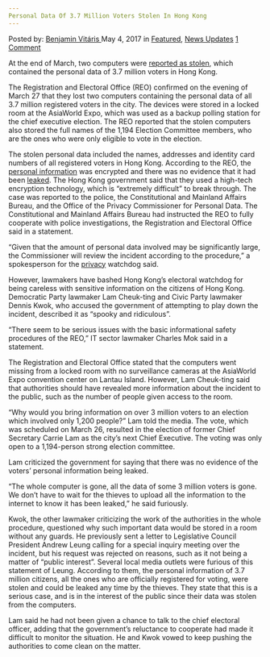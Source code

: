 ```yaml
---
Personal Data Of 3.7 Million Voters Stolen In Hong Kong
---
```

<article class="post-listing post-19622 post type-post status-publish format-standard has-post-thumbnail hentry  tag-5375 tag-data tag-hong tag-kong tag-million tag-personal tag-stolen tag-voters">
    <div class="post-inner">
        <span>Posted by: <a href="https://www.deepdotweb.com/author/benjaminvi/" title="">Benjamin Vitáris </a></span>
    <span>May 4, 2017</span>
    <span>in <a href="https://www.deepdotweb.com/category/deepdot-news/" rel="category tag">Featured</a>, <a href="https://www.deepdotweb.com/category/news-updates/" rel="category tag">News Updates</a></span>
    <span><a href="https://www.deepdotweb.com/2017/05/04/personal-data-3-7-million-voters-stolen-hong-kong/#comments">1 Comment</a></span>
    </p>
    <div class="clear"></div>
    <div class="entry">
    <p>At the end of March, two computers were <a href="http://mashable.com/2017/03/28/hong-kong-voter-data-stolen/">reported as stolen</a>, which contained the personal data of 3.7 million voters in Hong Kong.</p>
    <p>The Registration and Electoral Office (REO) confirmed on the evening of March 27 that they lost two computers containing the personal data of all 3.7 million registered voters in the city. The devices were stored in a locked room at the AsiaWorld Expo, which was used as a backup polling station for the chief executive election. The REO reported that the stolen computers also stored the full names of the 1,194 Election Committee members, who are the ones who were only eligible to vote in the election.</p>
    <p>The stolen personal data included the names, addresses and identity card numbers of all registered voters in Hong Kong. According to the REO, the <a href="https://www.deepdotweb.com/2016/06/09/anonymous-hacker-leaks-personal-details-5400-spanish-police-officers/">personal information</a> was encrypted and there was no evidence that it had been <a href="https://www.deepdotweb.com/2017/04/13/creator-nuke-banking-trojan-leaks-source-code/">leaked</a>. The Hong Kong government said that they used a high-tech encryption technology, which is “extremely difficult” to break through. The case was reported to the police, the Constitutional and Mainland Affairs Bureau, and the Office of the Privacy Commissioner for Personal Data. The Constitutional and Mainland Affairs Bureau had instructed the REO to fully cooperate with police investigations, the Registration and Electoral Office said in a statement.</p>
    <p>“Given that the amount of personal data involved may be significantly large, the Commissioner will review the incident according to the procedure,” a spokesperson for the <a href="https://www.deepdotweb.com/tag/privacy/">privacy</a> watchdog said.</p>
    <p>However, lawmakers have bashed Hong Kong’s electoral watchdog for being careless with sensitive information on the citizens of Hong Kong. Democratic Party lawmaker Lam Cheuk-ting and Civic Party lawmaker Dennis Kwok, who accused the government of attempting to play down the incident, described it as “spooky and ridiculous”.</p>
    <p>“There seem to be serious issues with the basic informational safety procedures of the REO,” IT sector lawmaker Charles Mok said in a statement.</p>
    <p>The Registration and Electoral Office stated that the computers went missing from a locked room with no surveillance cameras at the AsiaWorld Expo convention center on Lantau Island. However, Lam Cheuk-ting said that authorities should have revealed more information about the incident to the public, such as the number of people given access to the room.</p>
    <p>“Why would you bring information on over 3 million voters to an election which involved only 1,200 people?” Lam told the media. The vote, which was scheduled on March 26, resulted in the election of former Chief Secretary Carrie Lam as the city’s next Chief Executive. The voting was only open to a 1,194-person strong election committee.</p>
    <p>Lam criticized the government for saying that there was no evidence of the voters’ personal information being leaked.</p>
    <p>“The whole computer is gone, all the data of some 3 million voters is gone. We don’t have to wait for the thieves to upload all the information to the internet to know it has been leaked,” he said furiously.</p>
    <p>Kwok, the other lawmaker criticizing the work of the authorities in the whole procedure, questioned why such important data would be stored in a room without any guards. He previously sent a letter to Legislative Council President Andrew Leung calling for a special inquiry meeting over the incident, but his request was rejected on reasons, such as it not being a matter of “public interest”. Several local media outlets were furious of this statement of Leung. According to them, the personal information of 3.7 million citizens, all the ones who are officially registered for voting, were stolen and could be leaked any time by the thieves. They state that this is a serious case, and is in the interest of the public since their data was stolen from the computers.</p>
    <p>Lam said he had not been given a chance to talk to the chief electoral officer, adding that the government’s reluctance to cooperate had made it difficult to monitor the situation. He and Kwok vowed to keep pushing the authorities to come clean on the matter.</p>
    </div>
    <span style="display:none"><a href="https://www.deepdotweb.com/tag/37/" rel="tag">37</a> <a href="https://www.deepdotweb.com/tag/data/" rel="tag">data</a> <a href="https://www.deepdotweb.com/tag/hong/" rel="tag">hong</a> <a href="https://www.deepdotweb.com/tag/kong/" rel="tag">kong</a> <a href="https://www.deepdotweb.com/tag/million/" rel="tag">million</a> <a href="https://www.deepdotweb.com/tag/personal/" rel="tag">personal</a> <a href="https://www.deepdotweb.com/tag/stolen/" rel="tag">stolen</a> <a href="https://www.deepdotweb.com/tag/voters/" rel="tag">voters</a></span> <span style="display:none" class="updated">2017-05-04</span>
    <div style="display:none" class="vcard author" itemprop="author" itemscope itemtype="http://schema.org/Person"><strong class="fn" itemprop="name"><a href="https://www.deepdotweb.com/author/benjaminvi/" title="Posts by Benjamin Vitáris" rel="author">Benjamin Vitáris</a></strong></div>
    </div>
</article>

